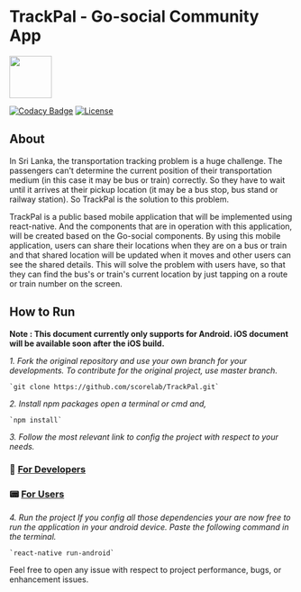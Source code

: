 # TrackPal - Go-social Community App

<img src="https://i.imgur.com/g02h7HP.png" width="75">

[![Codacy Badge](https://api.codacy.com/project/badge/Grade/4fb5295fe71a4a589277065334f88a59)](https://www.codacy.com/app/shehand/TrackPal?utm_source=github.com&utm_medium=referral&utm_content=scorelab/TrackPal&utm_campaign=Badge_Grade) [![License](https://img.shields.io/badge/License-Apache%202.0-blue.svg)](https://opensource.org/licenses/Apache-2.0)

## About

In Sri Lanka, the transportation tracking problem is a huge challenge. The passengers can't determine the current position of their transportation medium (in this case it may be bus or train) correctly. So they have to wait until it arrives at their pickup location (it may be a bus stop, bus stand or railway station). So TrackPal is the solution to this problem.

TrackPal is a public based mobile application that will be implemented using react-native. And the components that are in operation with this application, will be created based on the Go-social components. By using this mobile application, users can share their locations when they are on a bus or train and that shared location will be updated when it moves and other users can see the shared details. This will solve the problem with users have, so that they can find the bus's or train's current location by just tapping on a route or train number on the screen.

## How to Run

**Note : This document currently only supports for Android. iOS document will be available soon after the iOS build.**

*1. Fork the original repository and use your own branch for your developments. To contribute for the original project, use master branch.*

    `git clone https://github.com/scorelab/TrackPal.git`

*2. Install npm packages
    open a terminal or cmd and,*

    `npm install`

*3. Follow the most relevant link to config the project with respect to your needs.*

### 🚀 [For Developers](./docs/developer.md)
### 📟 [For Users](./docs/user.md)

*4. Run the project
    If you config all those dependencies your are now free to run the application in your android device. Paste the following command in the terminal.*

    `react-native run-android`

Feel free to open any issue with respect to project performance, bugs, or enhancement issues.